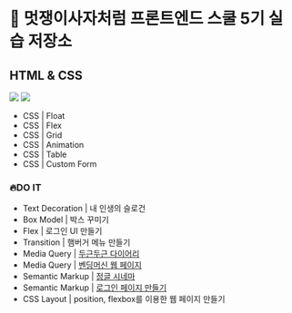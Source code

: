 # 💾 멋쟁이사자처럼 프론트엔드 스쿨 5기 실습 저장소
## HTML & CSS
<div style={display: flex;}>
<img src="https://img.shields.io/badge/HTML-E34F26?style=flat&logo=HTML5&logoColor=white"/>
<img src="https://img.shields.io/badge/CSS-1572B6?style=flat&logo=CSS3&logoColor=white"/>
</div>

- CSS | Float
- CSS | Flex
- CSS | Grid
- CSS | Animation
- CSS | Table
- CSS | Custom Form

### 🔥DO IT
- Text Decoration | 내 인생의 슬로건
- Box Model | 박스 꾸미기
- Flex | 로그인 UI 만들기
- Transition | 햄버거 메뉴 만들기
- Media Query | [두근두근 다이어리](https://mihyunlee.github.io/like-lion-practice/HTML-CSS/diary/main.html)
- Media Query | [벤딩머신 웹 페이지](mihyunlee.github.io/vending-machine/)
- Semantic Markup | [정글 시네마](https://mihyunlee.github.io/like-lion-practice/HTML-CSS/jungle-cinema/)
- Semantic Markup | [로그인 페이지 만들기](https://mihyunlee.github.io/like-lion-practice/HTML-CSS/2023.03/0322/login-page/)
- CSS Layout | position, flexbox를 이용한 웹 페이지 만들기  
